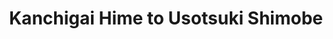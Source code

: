 --- 
title: "Kanchigai Hime to Usotsuki Shimobe"
publishdate: "2019-6-17T16:48:46+02:00"
src: "https://365manga.net/manga/kanchigai-hime-to-usotsuki-shimobe"
image: "https://data.365manga.net/images/thumbnails/16033-kanchigai-hime-to-usotsuki-shimobe.jpg"
description: "From Shoujo Crusade: [It's okay to be a servant, I want to be by your side...!] [You'll treat me really really well?] Mayuri, a girl who wanted to be acknowledged as herself shares the same room with her senpai, Akira who is the student council president and a beautiful person envied by others. But, Akira has a big secret...? Somehow, her real self is a 'boy'!? Moreover, he makes a…"
---